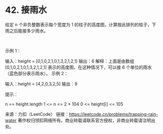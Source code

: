 # 42. 接雨水
给定 n 个非负整数表示每个宽度为 1 的柱子的高度图，计算按此排列的柱子，下雨之后能接多少雨水。

 

示例 1：



输入：height = [0,1,0,2,1,0,1,3,2,1,2,1]
输出：6
解释：上面是由数组 [0,1,0,2,1,0,1,3,2,1,2,1] 表示的高度图，在这种情况下，可以接 6 个单位的雨水（蓝色部分表示雨水）。 
示例 2：

输入：height = [4,2,0,3,2,5]
输出：9
 

提示：

n == height.length
1 <= n <= 2 * 104
0 <= height[i] <= 105

来源：力扣（LeetCode）
链接：https://leetcode.cn/problems/trapping-rain-water
著作权归领扣网络所有。商业转载请联系官方授权，非商业转载请注明出处。